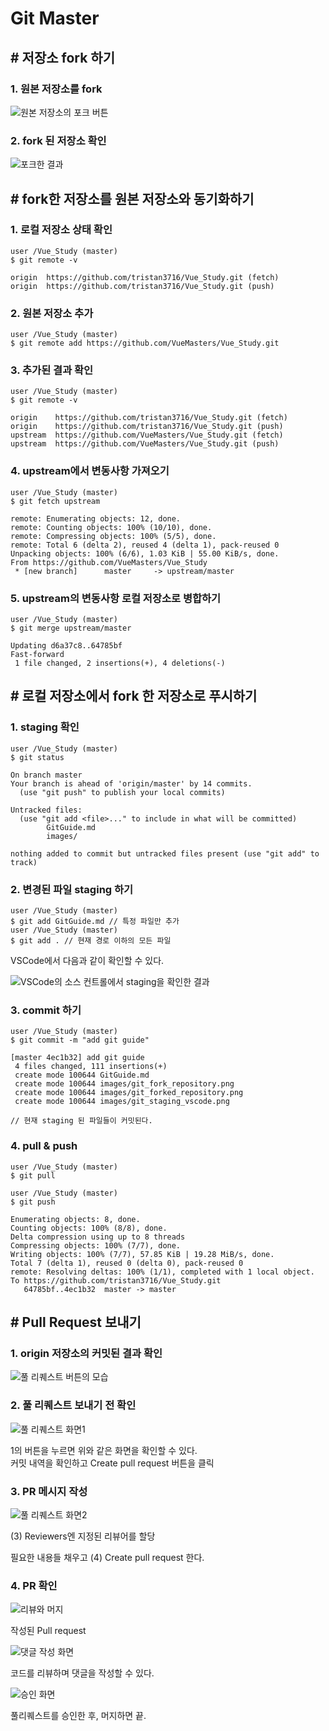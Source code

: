 # Git Master

## \# 저장소 fork 하기

### 1. 원본 저장소를 fork
![원본 저장소의 포크 버튼](/images/git_fork_repository.png)

### 2. fork 된 저장소 확인
![포크한 결과](/images/git_forked_repository.png)


## \# fork한 저장소를 원본 저장소와 동기화하기

### 1. 로컬 저장소 상태 확인
```
user /Vue_Study (master)
$ git remote -v

origin  https://github.com/tristan3716/Vue_Study.git (fetch)
origin  https://github.com/tristan3716/Vue_Study.git (push)
```

### 2. 원본 저장소 추가
```
user /Vue_Study (master)
$ git remote add https://github.com/VueMasters/Vue_Study.git
```

### 3. 추가된 결과 확인
```
user /Vue_Study (master)
$ git remote -v

origin    https://github.com/tristan3716/Vue_Study.git (fetch)
origin    https://github.com/tristan3716/Vue_Study.git (push)
upstream  https://github.com/VueMasters/Vue_Study.git (fetch)
upstream  https://github.com/VueMasters/Vue_Study.git (push)
```

### 4. upstream에서 변동사항 가져오기
```
user /Vue_Study (master)
$ git fetch upstream

remote: Enumerating objects: 12, done.
remote: Counting objects: 100% (10/10), done.
remote: Compressing objects: 100% (5/5), done.
remote: Total 6 (delta 2), reused 4 (delta 1), pack-reused 0
Unpacking objects: 100% (6/6), 1.03 KiB | 55.00 KiB/s, done.
From https://github.com/VueMasters/Vue_Study
 * [new branch]      master     -> upstream/master
```

### 5. upstream의 변동사항 로컬 저장소로 병합하기
```
user /Vue_Study (master)
$ git merge upstream/master

Updating d6a37c8..64785bf
Fast-forward
 1 file changed, 2 insertions(+), 4 deletions(-)
```

## \# 로컬 저장소에서 fork 한 저장소로 푸시하기

### 1. staging 확인
```
user /Vue_Study (master)
$ git status

On branch master
Your branch is ahead of 'origin/master' by 14 commits.
  (use "git push" to publish your local commits)

Untracked files:
  (use "git add <file>..." to include in what will be committed)
        GitGuide.md
        images/

nothing added to commit but untracked files present (use "git add" to track)
```

### 2. 변경된 파일 staging 하기
```
user /Vue_Study (master)
$ git add GitGuide.md // 특정 파일만 추가
user /Vue_Study (master)
$ git add . // 현재 경로 이하의 모든 파일
```

VSCode에서 다음과 같이 확인할 수 있다.

![VSCode의 소스 컨트롤에서 staging을 확인한 결과](/images/git_staging_vscode.png)

### 3. commit 하기
```
user /Vue_Study (master)
$ git commit -m "add git guide"

[master 4ec1b32] add git guide
 4 files changed, 111 insertions(+)
 create mode 100644 GitGuide.md
 create mode 100644 images/git_fork_repository.png
 create mode 100644 images/git_forked_repository.png
 create mode 100644 images/git_staging_vscode.png

// 현재 staging 된 파일들이 커밋된다.
```

### 4. pull & push
```
user /Vue_Study (master)
$ git pull

user /Vue_Study (master)
$ git push

Enumerating objects: 8, done.
Counting objects: 100% (8/8), done.
Delta compression using up to 8 threads
Compressing objects: 100% (7/7), done.
Writing objects: 100% (7/7), 57.85 KiB | 19.28 MiB/s, done.
Total 7 (delta 1), reused 0 (delta 0), pack-reused 0
remote: Resolving deltas: 100% (1/1), completed with 1 local object.
To https://github.com/tristan3716/Vue_Study.git
   64785bf..4ec1b32  master -> master
```

## \# Pull Request 보내기

### 1. origin 저장소의 커밋된 결과 확인
![풀 리퀘스트 버튼의 모습](/images/git_pull_request_button.png)

### 2. 풀 리퀘스트 보내기 전 확인
![풀 리퀘스트 화면1](/images/git_pull_request_comparing_changes.png)

1의 버튼을 누르면 위와 같은 화면을 확인할 수 있다.  
커밋 내역을 확인하고 Create pull request 버튼을 클릭

### 3. PR 메시지 작성
![풀 리퀘스트 화면2](/images/git_pull_request_write.png)

(3) Reviewers엔 지정된 리뷰어를 할당

필요한 내용들 채우고 (4) Create pull request 한다.

### 4. PR 확인
![리뷰와 머지](/images/git_pull_request_review_and_merge.png)

작성된 Pull request

![댓글 작성 화면](/images/git_pull_request_comment.png)

코드를 리뷰하며 댓글을 작성할 수 있다.

![승인 화면](/images/git_pull_request_approve.png)

풀리퀘스트를 승인한 후, 머지하면 끝.